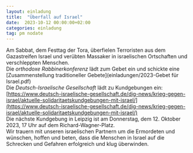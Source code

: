 ```yaml
---
layout: einladung
title:  "Überfall auf Israel"
date:  2023-10-12 00:00:00+02:00
categories: einladung
tag: pm nodate
---
```


Am Sabbat, dem Festtag der Tora, überfielen Terroristen aus dem Gazastreifen Israel und verübten Massaker in israelischen Ortschaften und verschleppten Menschen.
<br>
Die *orthodoxe Rabbinerkonferenz* lädt zum Gebet ein und schickte eine [Zusammenstellung traditioneller Gebete](einladungen/2023-Gebet für Israel.pdf)
<br>
Die *Deutsch-Israelische Gesellschaft* lädt zu Kundgebungen ein:
<br>
[https://www.deutsch-israelische-gesellschaft.de/dig-news/krieg-gegen-israel/aktuelle-solidaritaetskundgebungen-mit-israel/](https://www.deutsch-israelische-gesellschaft.de/dig-news/krieg-gegen-israel/aktuelle-solidaritaetskundgebungen-mit-israel/)
<br>
Die nächste Kundgebung in Leipzig ist am Donnerstag, dem 12. Oktober 2023, 17 Uhr auf dem Richard-Wagner-Platz.
<br>
Wir trauern mit unseren israelischen Partnern um die Ermordeten
und wünschen, hoffen und beten,
dass die Menschen in Israel auf die Schrecken und Gefahren erfolgreich und klug überwinden.
